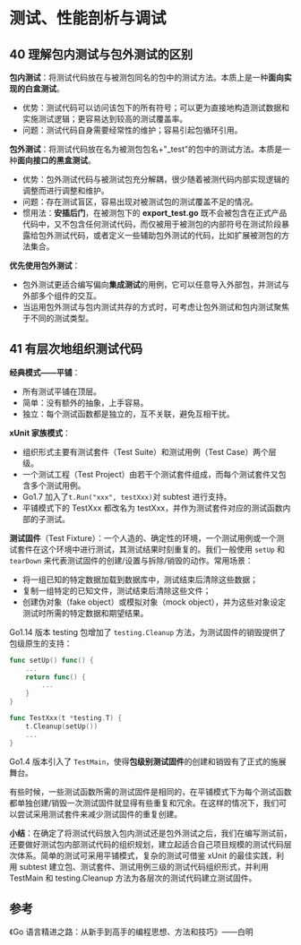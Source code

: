 # 测试、性能剖析与调试

## 40 理解包内测试与包外测试的区别

**包内测试**：将测试代码放在与被测包同名的包中的测试方法。本质上是一种**面向实现的白盒测试**。

- 优势：测试代码可以访问该包下的所有符号；可以更为直接地构造测试数据和实施测试逻辑；更容易达到较高的测试覆盖率。
- 问题：测试代码自身需要经常性的维护；容易引起包循环引用。

**包外测试**：将测试代码放在名为被测包包名+"_test"的包中的测试方法。本质是一种**面向接口的黑盒测试**。

- 优势：包外测试代码与被测试包充分解耦，很少随着被测代码内部实现逻辑的调整而进行调整和维护。
- 问题：存在测试盲区，容易出现对被测试包的测试覆盖不足的情况。
- 惯用法：**安插后门**，在被测包下的 **export_test.go** 既不会被包含在正式产品代码中，又不包含任何测试代码，而仅被用于被测包的内部符号在测试阶段暴露给包外测试代码，或者定义一些辅助包外测试的代码，比如扩展被测包的方法集合。

**优先使用包外测试**：

- 包外测试更适合编写偏向**集成测试**的用例，它可以任意导入外部包，并测试与外部多个组件的交互。
- 当运用包外测试与包内测试共存的方式时，可考虑让包外测试和包内测试聚焦于不同的测试类型。

## 41 有层次地组织测试代码

**经典模式——平铺**：

- 所有测试平铺在顶层。
- 简单：没有额外的抽象，上手容易。
- 独立：每个测试函数都是独立的，互不关联，避免互相干扰。

**xUnit 家族模式**：

- 组织形式主要有测试套件（Test Suite）和测试用例（Test Case）两个层级。
- 一个测试工程（Test Project）由若干个测试套件组成，而每个测试套件又包含多个测试用例。
- Go1.7 加入了`t.Run("xxx", testXxx)`对 subtest 进行支持。
- 平铺模式下的 TestXxx 都改名为 testXxx，并作为测试套件对应的测试函数内部的子测试。

**测试固件**（Test Fixture）：一个人造的、确定性的环境，一个测试用例或一个测试套件在这个环境中进行测试，其测试结果时刻重复的。我们一般使用 `setUp` 和 `tearDown` 来代表测试固件的创建/设置与拆除/销毁的动作。常用场景：

- 将一组已知的特定数据加载到数据库中，测试结束后清除这些数据；
- 复制一组特定的已知文件，测试结束后清除这些文件；
- 创建伪对象（fake object）或模拟对象（mock object），并为这些对象设定测试时所需的特定数据和期望结果。

Go1.14 版本 testing 包增加了 `testing.Cleanup` 方法，为测试固件的销毁提供了包级原生的支持：

```Go
func setUp() func() {
    ...
    return func() {
        ...
    }
}

func TestXxx(t *testing.T) {
    t.Cleanup(setUp())
    ...
}
```

Go1.4 版本引入了 `TestMain`，使得**包级别测试固件**的创建和销毁有了正式的施展舞台。

有些时候，一些测试函数所需的测试固件是相同的，在平铺模式下为每个测试函数都单独创建/销毁一次测试固件就显得有些重复和冗余。在这样的情况下，我们可以尝试采用测试套件来减少测试固件的重复创建。

**小结**：在确定了将测试代码放入包内测试还是包外测试之后，我们在编写测试前，还要做好测试包内部测试代码的组织规划，建立起适合自己项目规模的测试代码层次体系。简单的测试可采用平铺模式，复杂的测试可借鉴 xUnit 的最佳实践，利用 subtest 建立包、测试套件、测试用例三级的测试代码组织形式，并利用 TestMain 和 testing.Cleanup 方法为各层次的测试代码建立测试固件。

## 参考

《Go 语言精进之路：从新手到高手的编程思想、方法和技巧》——白明